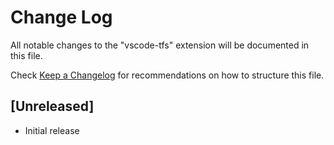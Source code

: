 # Change Log
All notable changes to the "vscode-tfs" extension will be documented in this file.

Check [Keep a Changelog](http://keepachangelog.com/) for recommendations on how to structure this file.

## [Unreleased]
- Initial release